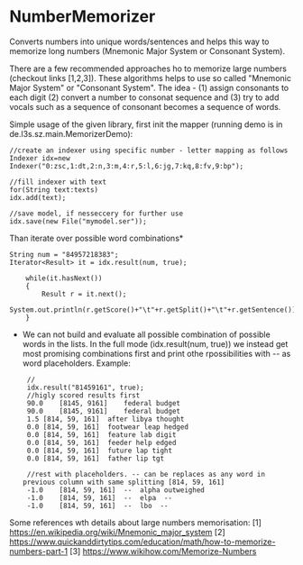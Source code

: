 # NumberMemorizer
Converts numbers into unique words/sentences and helps this way to memorize long numbers (Mnemonic Major System or Consonant System).

There are a few recommended approaches ho to memorize large numbers (checkout links [1,2,3]). These algorithms helps to use so called "Mnemonic Major System" or "Consonant System". The idea - (1) assign consonants to each digit (2) convert a number to consonat sequence and (3) try to add vocals such as a sequence of consonant becomes a sequence of words. 

Simple usage of the given library, first init the mapper (running demo is in de.l3s.sz.main.MemorizerDemo):

    //create an indexer using specific number - letter mapping as follows
    Indexer idx=new Indexer("0:zsc,1:dt,2:n,3:m,4:r,5:l,6:jg,7:kq,8:fv,9:bp");

    //fill indexer with text
    for(String text:texts)
    idx.add(text);

    //save model, if nesseccery for further use
    idx.save(new File("mymodel.ser"));

Than iterate over possible word combinations*

    String num = "84957218383";
    Iterator<Result> it = idx.result(num, true);
		
		while(it.hasNext())
		{
			Result r = it.next();
			System.out.println(r.getScore()+"\t"+r.getSplit()+"\t"+r.getSentence());
		}

 * We can not build and evaluate all possible combination of possible words in the lists. In the full mode (idx.result(num, true)) we instead get most promising combinations first and print othe rpossibilities with -- as word placeholders. Example:
	
		//
    	idx.result("81459161", true);
    	//higly scored results first
    	90.0	[8145, 9161]	federal budget
    	90.0	[8145, 9161]	federal budget
    	1.5	[814, 59, 161]	after libya thought
    	0.0	[814, 59, 161]	footwear leap hedged
    	0.0	[814, 59, 161]	feature lab digit
    	0.0	[814, 59, 161]	feeder help edged
    	0.0	[814, 59, 161]	future lap tight
    	0.0	[814, 59, 161]	father lip tgt
    
    	//rest with placeholders. -- can be replaces as any word in previous column with same splitting [814, 59, 161]
    	-1.0	[814, 59, 161]	--  alpha outweighed
    	-1.0	[814, 59, 161]	--  elpa  --
    	-1.0	[814, 59, 161]	--  lbo  -- 


Some references wth details about large numbers memorisation:
[1] https://en.wikipedia.org/wiki/Mnemonic_major_system
[2] https://www.quickanddirtytips.com/education/math/how-to-memorize-numbers-part-1
[3] https://www.wikihow.com/Memorize-Numbers

